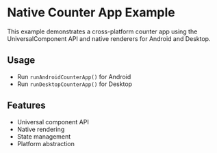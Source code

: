 # Native Counter App Example

This example demonstrates a cross-platform counter app using the UniversalComponent API and native renderers for Android and Desktop.

## Usage
- Run `runAndroidCounterApp()` for Android
- Run `runDesktopCounterApp()` for Desktop

## Features
- Universal component API
- Native rendering
- State management
- Platform abstraction
